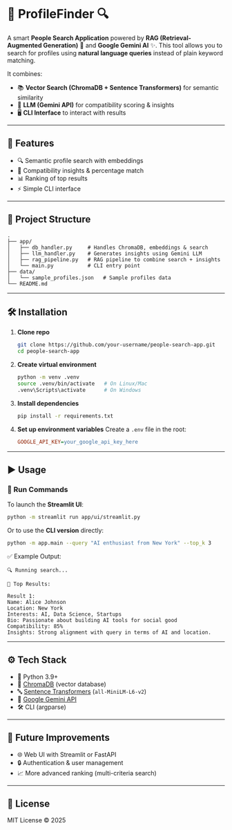 # 👥 ProfileFinder 🔍

A smart **People Search Application** powered by **RAG (Retrieval-Augmented Generation)** 🧠 and **Google Gemini AI** ✨.
This tool allows you to search for profiles using **natural language queries** instead of plain keyword matching.

It combines:

* 📚 **Vector Search (ChromaDB + Sentence Transformers)** for semantic similarity
* 🤖 **LLM (Gemini API)** for compatibility scoring & insights
* 🖥️ **CLI Interface** to interact with results

---

## 🚀 Features

* 🔍 Semantic profile search with embeddings
* 🤝 Compatibility insights & percentage match
* 📊 Ranking of top results
* ⚡ Simple CLI interface

---

## 📂 Project Structure

```
.
├── app/
│   ├── db_handler.py     # Handles ChromaDB, embeddings & search
│   ├── llm_handler.py    # Generates insights using Gemini LLM
│   ├── rag_pipeline.py   # RAG pipeline to combine search + insights
│   └── main.py           # CLI entry point
├── data/
│   └── sample_profiles.json   # Sample profiles data
└── README.md
```

---

## 🛠️ Installation

1. **Clone repo**

   ```bash
   git clone https://github.com/your-username/people-search-app.git
   cd people-search-app
   ```

2. **Create virtual environment**

   ```bash
   python -m venv .venv
   source .venv/bin/activate   # On Linux/Mac
   .venv\Scripts\activate      # On Windows
   ```

3. **Install dependencies**

   ```bash
   pip install -r requirements.txt
   ```

4. **Set up environment variables**
   Create a `.env` file in the root:

   ```ini
   GOOGLE_API_KEY=your_google_api_key_here
   ```

---

## ▶️ Usage

### 🏃 Run Commands

To launch the **Streamlit UI**:

```bash
python -m streamlit run app/ui/streamlit.py
```

Or to use the **CLI version** directly:

```bash
python -m app.main --query "AI enthusiast from New York" --top_k 3
```

✅ Example Output:

```
🔍 Running search...

📌 Top Results:

Result 1:
Name: Alice Johnson
Location: New York
Interests: AI, Data Science, Startups
Bio: Passionate about building AI tools for social good
Compatibility: 85%
Insights: Strong alignment with query in terms of AI and location.
```

---

## ⚙️ Tech Stack

* 🐍 Python 3.9+
* 💾 [ChromaDB](https://docs.trychroma.com/) (vector database)
* 🔤 [Sentence Transformers](https://www.sbert.net/) (`all-MiniLM-L6-v2`)
* 🤖 [Google Gemini API](https://ai.google.dev/)
* 🛠️ CLI (argparse)

---

## 🌟 Future Improvements

* 🌐 Web UI with Streamlit or FastAPI
* 🔒 Authentication & user management
* 📈 More advanced ranking (multi-criteria search)

---

## 📜 License

MIT License © 2025
